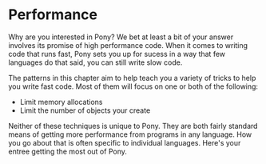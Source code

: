 # Performance

Why are you interested in Pony? We bet at least a bit of your answer involves its promise of high performance code. When it comes to writing code that runs fast, Pony sets you up for sucess in a way that few languages do that said, you can still write slow code.

The patterns in this chapter aim to help teach you a variety of tricks to help you write fast code. Most of them will focus on one or both of the following:

- Limit memory allocations
- Limit the number of objects your create

Neither of these techniques is unique to Pony. They are both fairly standard means of getting more performance from programs in any language. How you go about that is often specific to individual languages. Here's your entree getting the most out of Pony.
